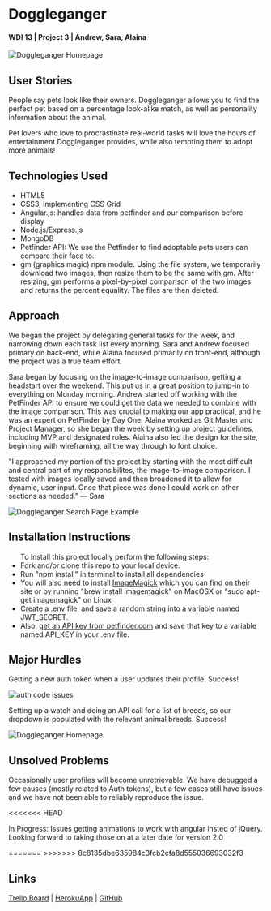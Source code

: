 <h1>Doggleganger</h1>
<h4>WDI 13 | Project 3 | Andrew, Sara, Alaina</h4>

<img src="../img/screenshots/doggleganger-hp.png" alt="Doggleganger Homepage">

<h2>User Stories</h2>
<p>People say pets look like their owners. Doggleganger allows you to find the perfect pet based on a percentage look-alike match, as well as personality information about the animal.</p>
<p>Pet lovers who love to procrastinate real-world tasks will love the hours of entertainment Doggleganger provides, while also tempting them to adopt more animals!</p>

<h2>Technologies Used</h2>
<ul>
    <li>HTML5
    <li>CSS3, implementing CSS Grid</li>
    <li>Angular.js: handles data from petfinder and our comparison before display</li>
    <li>Node.js/Express.js</li>
    <li>MongoDB</li>
    <li>Petfinder API: We use the Petfinder to find adoptable pets users can compare their face to.</li>
    <li>gm (graphics magic) npm module. Using the file system, we temporarily download two images, then resize them to be the same with gm. After resizing, gm performs a pixel-by-pixel comparison of the two images and returns the percent equality. The files are then deleted.</li>
</ul>

<h2>Approach</h2>
<p>We began the project by delegating general tasks for the week, and narrowing down each task list every morning. Sara and Andrew focused primary on back-end, while Alaina focused primarily on front-end, although the project was a true team effort.</p>
<p>Sara began by focusing on the image-to-image comparison, getting a headstart over the weekend. This put us in a great position to jump-in to everything on Monday morning. Andrew started off working with the PetFinder API to ensure we could get the data we needed to combine with the image comparison. This was crucial to making our app practical, and he was an expert on PetFinder by Day One. Alaina worked as Git Master and Project Manager, so she began the week by setting up project guidelines, including MVP and designated roles. Alaina also led the design for the site, beginning with wireframing, all the way through to font choice.</p>
<p>"I approached my portion of the project by starting with the most difficult and central part of my responsibilites, the image-to-image comparison. I tested with images locally saved and then broadened it to allow for dynamic, user input. Once that piece was done I could work on other sections as needed." — Sara</p>

<img src="../img/screenshots/doggleganger-search.png" alt="Doggleganger Search Page Example">
<br>
<h2>Installation Instructions</h2>
<ul>To install this project locally perform the following steps:
    <li>Fork and/or clone this repo to your local device.</li>
    <li>Run "npm install" in terminal to install all dependencies</li>
    <li>You will also need to install <a href="http://www.imagemagick.org/script/index.php">ImageMagick</a> which you can find on their site or by running "brew install imagemagick" on MacOSX or "sudo apt-get imagemagick" on Linux</li>
    <li>Create a .env file, and save a random string into a variable named JWT_SECRET.</li>
    <li>Also, <a href ="https://www.petfinder.com/developers/api-docs#keys">get an API key from petfinder.com</a> and save that key to a variable named API_KEY in your .env file.</li>
</ul>

<h2>Major Hurdles</h2>
<p>Getting a new auth token when a user updates their profile. Success!</p>
<img src="../img/screenshots/auth-code.png" alt="auth code issues">
<p>Setting up a watch and doing an API call for a list of breeds, so our dropdown is populated with the relevant animal breeds. Success!</p>
<img src="../img/screenshots/breeds-code.png" alt="Doggleganger Homepage">


<h2>Unsolved Problems</h2>
<p>Occasionally user profiles will become unretrievable. We have debugged a few causes (mostly related to Auth tokens), but a few cases still have issues and we have not been able to reliably reproduce the issue.</p>
<<<<<<< HEAD
<p>In Progress: Issues getting animations to work with angular insted of jQuery. Looking forward to taking those on at a later date for version 2.0</p>
=======
>>>>>>> 8c8135dbe635984c3fcb2cfa8d555036693032f3

<h2>Links</h2>
<a href="https://trello.com/b/VTSyaYEI/doggleganger">Trello Board</a> |
 <a href="https://doggleganger.herokuapp.com">HerokuApp</a> |
 <a href="https://github.com/alainabuzas/project-3">GitHub</a>
